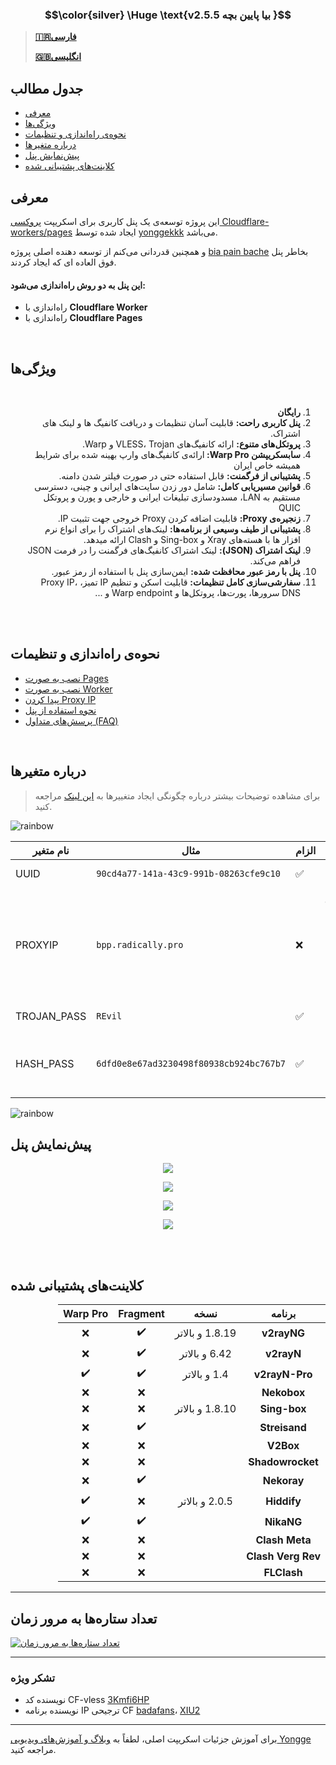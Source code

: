 ### $$\color{silver} \Huge \text{v2.5.5  بیا پایین بچه }$$


> __[🇮🇷فارسی](README-fa.md)__
>
> __[🇬🇧انگلیسی](README.md)__


## جدول مطالب
- [معرفی](#معرفی)
- [ویژگی‌ها](#ویژگی‌ها)
- [نحوه‌ی راه‌اندازی و تنظیمات](#نحوه‌ی-راه‌اندازی-و-تنظیمات)
- [درباره متغیرها](#درباره-متغیرها)
- [پیش‌نمایش پنل](#پیش‌نمایش-پنل)  
- [کلاینت‌های پشتیبانی‌ شده](#کلاینت‌‌های-پشتیبانی-شده)


## معرفی
این پروژه توسعه‌ی یک پنل کاربری برای اسکریپت <a href="https://github.com/yonggekkk/Cloudflare-workers-pages-vless">پروکسی Cloudflare-workers/pages</a> ایجاد شده توسط <a href="https://github.com/yonggekkk">yonggekkk</a> می‌باشد.

و همچنین قدردانی می‌کنم از توسعه دهنده اصلی پروژه [bia pain bache](https://github.com/bia-pain-bache) بخاطر پنل فوق العاده ای که ایجاد کردند.


#### این پنل به دو روش راه‌اندازی می‌شود:

- راه‌اندازی با __Cloudflare Worker__
- راه‌اندازی با __Cloudflare Pages__
<br>



## ویژگی‌ها
<br>
<ol dir="rtl">
  <li><strong>رایگان</strong></li>
  <li><strong>پنل کاربری راحت:</strong> قابلیت آسان تنظیمات و دریافت کانفیگ ها و لینک های اشتراک.</li>
  <li><strong>پروتکل‌های متنوع:</strong> ارائه کانفیگ‌های VLESS، Trojan و Warp.</li>
  <li><strong>سابسکریپشن Warp Pro: </strong>ارائه‌ی کانفیگ‌های وارپ بهینه شده برای شرایط همیشه خاص ایران</li>
  <li><strong>پشتیبانی از فرگمنت:</strong> قابل استفاده حتی در صورت فیلتر شدن دامنه.</li>
  <li><strong>قوانین مسیریابی کامل:</strong> شامل دور زدن سایت‌های ایرانی و چینی، دسترسی مستقیم به LAN، مسدودسازی تبلیغات ایرانی و خارجی و پورن و پروتکل QUIC</li>
  <li><strong>زنجیره‌ی Proxy:</strong> قابلیت اضافه کردن Proxy خروجی جهت تثبیت IP.</li>
  <li><strong>پشتیبانی از طیف وسیعی از برنامه‌ها:</strong> لینک‌های اشتراک را برای انواع نرم افزار ها با هسته‌های Xray و Sing-box و Clash ارائه میدهد.</li>
  <li><strong>لینک اشتراک (JSON):</strong> لینک‌ اشتراک کانفیگ‌های فرگمنت را در فرمت JSON فراهم می‌کند.</li>
  <li><strong>پنل با رمز عبور محافظت شده:</strong> ایمن‌سازی پنل با استفاده از رمز عبور.</li>
  <li><strong>سفارشی‌سازی کامل تنظیمات:</strong> قابلیت اسکن و تنظیم IP تمیز، Proxy IP، DNS سرورها، پورت‌ها، پروتکل‌ها و Warp endpoint و ...</li>
</ol>
<br><br>

## نحوه‌ی راه‌اندازی و تنظیمات
- [نصب به صورت Pages](docs/pages_installation_fa.md)
- [نصب به صورت Worker](docs/worker_installation_fa.md)
- [پیدا کردن Proxy IP](docs/proxy-ip-scanner.md)
- [نحوه استفاده از پنل](docs/configuration_fa.md)
- [پرسش‌های متداول (FAQ)](docs/faq.md)
<br>




## درباره متغیرها
> برای مشاهده توضیحات بیشتر درباره چگونگی ایجاد متغییر‌ها به [این لینک](https://github.com/bia-pain-bache/BPB-Worker-Panel/blob/main/docs/pages_installation_fa.md#3--%D8%AA%D8%BA%DB%8C%DB%8C%D8%B1-%D9%BE%D8%B3%D9%88%D8%B1%D8%AF%D9%87%D8%A7%DB%8C-trojan) مراجعه کنید. 

![rainbow](https://github.com/NiREvil/vless/assets/126243832/1aca7f5d-6495-44b7-aced-072bae52f256)

| نام متغیر | مثال | الزام | توضیحات|
|-----|----|--|------------|
| UUID | `90cd4a77-141a-43c9-991b-08263cfe9c10` |✅|برای ایجاد آی‌دی خود به [این لینک](https://www.uuidgenerator.net/)مراجعه کنید. |
| PROXYIP | `bpp.radically.pro` |❌|برای دسترسی به سایت‌هایی که از سی‌دی‌ان کلادفلر استفاده می‌کنند باید از پروکسی‌ آی‌پی‌ها استفاده کنیم، پشتیبانی از چند پروکسی آی‌پی، برای مثال : ```['bpb.radically.pro', 'bpb.yousef.isegaro.com'];```برای پیدا کردن پروکسی‌های بیشتر به [این لینک](https://github.com/NiREvil/vless/blob/main/sub/ProxyIP.md) مراجعه کنید. |
| TROJAN_PASS  | `REvil` |✅|پسوورد دلخواه شما برای کانفیگ‌های تروجان |
| HASH_PASS | `6dfd0e8e67ad3230498f80938cb924bc767b7` |✅| پسوورد تروجان دلخواه شما باید به رشته‌های هش SHA-224 به منزله ذخیره ایمن رمز عبور و تأیید صحت داده ها تبدیل شود، برای انجام تبدیل به [این لینک](https://emn178.github.io/online-tools/sha224.html) مراجعه کنید. |

![rainbow](https://github.com/NiREvil/vless/assets/126243832/1aca7f5d-6495-44b7-aced-072bae52f256)


## پیش‌نمایش پنل

<p align="center">
  <img src="docs/assets/images/Panel.jpg">
</p>

<p align="center">
  <img src="docs/assets/images/Panel_2.jpg">
</p>

<p align="center">
  <img src="docs/assets/images/Panel_3.jpg">
</p>

<p align="center">
  <img src="docs/assets/images/Panel_4.jpg">
</p>

<br><br> 


## کلاینت‌های پشتیبانی‌ شده
<div dir="rtl">
<table>
  <thead>
    <th>برنامه</th>
    <th>نسخه</th>
    <th>Fragment</th>
    <th>Warp Pro</th>
  </thead>
  <tbody  align="center">
    <tr>
      <td><b>v2rayNG</b></td>
      <td>1.8.19 و بالاتر</td>
      <td>✔️</td>
      <td>❌</td>
    </tr>
    <tr>
      <td><b>v2rayN</b></td>
      <td>6.42 و بالاتر</td>
      <td>✔️</td>
      <td>❌</td>
    </tr>
    <tr>
      <td><b>v2rayN-Pro</b></td>
      <td>1.4 و بالاتر</td>
      <td>✔️</td>
      <td>✔️</td>
    </tr>
    <tr>
      <td><b>Nekobox</b></td>
      <td></td>
      <td>❌</td>
      <td>❌</td>
    </tr>
    <tr>
      <td><b>Sing-box</b></td>
      <td>1.8.10 و بالاتر</td>
      <td>❌</td>
      <td>❌</td>
    </tr>
    <tr>
      <td><b>Streisand</b></td>
      <td></td>
      <td>✔️</td>
      <td>❌</td>
    </tr>
    <tr>
      <td><b>V2Box</b></td>
      <td></td>
      <td>❌</td>
      <td>❌</td>
    </tr>
    <tr>
      <td><b>Shadowrocket</b></td>
      <td></td>
      <td>❌</td>
      <td>❌</td>
    </tr>
    <tr>
      <td><b>Nekoray</b></td>
      <td></td>
      <td>✔️</td>
      <td>❌</td>
    </tr>
    <tr>
      <td><b>Hiddify</b></td>
      <td>2.0.5 و بالاتر</td>
      <td>❌</td>
      <td>✔️</td>
    </tr>
    <tr>
      <td><b>NikaNG</b></td>
      <td></td>
      <td>✔️</td>
      <td>✔️</td>
    </tr>
    <tr>
      <td><b>Clash Meta</b></td>
      <td></td>
      <td>❌</td>
      <td>❌</td>
    </tr>
    <tr>
      <td><b>Clash Verg Rev</b></td>
      <td></td>
      <td>❌</td>
      <td>❌</td>
    </tr>
    <tr>
      <td><b>FLClash</b></td>
      <td></td>
      <td>❌</td>
      <td>❌</td>
    </tr>
  </tbody>
</table>
</div>

---
## تعداد ستاره‌ها به مرور زمان

[![تعداد ستاره‌ها به مرور زمان](https://starchart.cc/bia-pain-bache/BPB-Worker-Panel.svg?variant=adaptive)](https://starchart.cc/bia-pain-bache/BPB-Worker-Panel)

---
### تشکر ویژه

- نویسنده کد CF-vless <a href="https://github.com/3Kmfi6HP/EDtunnel">3Kmfi6HP</a>
- نویسنده برنامه IP ترجیحی CF <a href="https://github.com/badafans/Cloudflare-IP-SpeedTest">badafans</a>، <a href="https://github.com/XIU2/CloudflareSpeedTest">XIU2</a>

---
برای آموزش جزئیات اسکریپت اصلی، لطفاً به <a href="https://ygkkk.blogspot.com/2023/07/cfworkers-vless.html">وبلاگ و آموزش‌های ویدیویی Yongge</a> مراجعه کنید.
